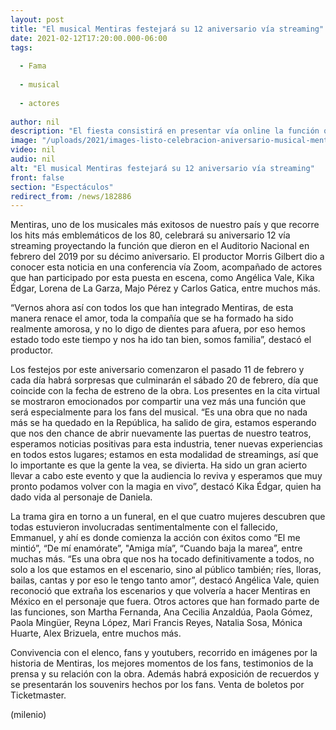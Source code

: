 ```yaml
---
layout: post
title: "El musical Mentiras festejará su 12 aniversario vía streaming"
date: 2021-02-12T17:20:00.000-06:00
tags:
  
  - Fama
  
  - musical
  
  - actores
  
author: nil
description: "El fiesta consistirá en presentar vía online la función que la compañía dio en el Auditorio Nacional en 2019."
image: "/uploads/2021/images-listo-celebracion-aniversario-musical-mentiras.jpeg"
video: nil
audio: nil
alt: "El musical Mentiras festejará su 12 aniversario vía streaming"
front: false
section: "Espectáculos"
redirect_from: /news/182886
---
```


Mentiras, uno de los musicales más exitosos de nuestro país y que recorre los hits más emblemáticos de los 80, celebrará su aniversario 12 vía streaming proyectando la función que dieron en el Auditorio Nacional en febrero del 2019 por su décimo aniversario. El productor Morris Gilbert dio a conocer esta noticia en una conferencia vía Zoom, acompañado de actores que han participado por esta puesta en escena, como Angélica Vale, Kika Édgar, Lorena de La Garza, Majo Pérez y Carlos Gatica, entre muchos más. 

“Vernos ahora así con todos los que han integrado Mentiras, de esta manera renace el amor, toda la compañía que se ha formado ha sido realmente amorosa, y no lo digo de dientes para afuera, por eso hemos estado todo este tiempo y nos ha ido tan bien, somos familia”, destacó el productor. 

Los festejos por este aniversario comenzaron el pasado 11 de febrero y cada día habrá sorpresas que culminarán el sábado 20 de febrero, día que coincide con la fecha de estreno de la obra. 
Los presentes en la cita virtual se mostraron emocionados por compartir una vez más una función que será especialmente para los fans del musical. 
“Es una obra que no nada más se ha quedado en la República, ha salido de gira, estamos esperando que nos den chance de abrir nuevamente las puertas de nuestro teatros, esperamos noticias positivas para esta industria, tener nuevas experiencias en todos estos lugares; estamos en esta modalidad de streamings, así que lo importante es que la gente la vea, se divierta. Ha sido un gran acierto llevar a cabo este evento y que la audiencia lo reviva y esperamos que muy pronto podamos volver con la magia en vivo”, destacó Kika Édgar, quien ha dado vida al personaje de Daniela. 

La trama gira en torno a un funeral, en el que cuatro mujeres descubren que todas estuvieron involucradas sentimentalmente con el fallecido, Emmanuel, y ahí es donde comienza la acción con éxitos como “El me mintió”, “De mí enamórate”, "Amiga mía”, “Cuando baja la marea”, entre muchas más.  “Es una obra que nos ha tocado definitivamente a todos, no solo a los que estamos en el escenario, sino al público también; ríes, lloras, bailas, cantas y por eso le tengo tanto amor”, destacó Angélica Vale, quien reconoció que extraña los escenarios y que volvería a hacer Mentiras en México en el personaje que fuera. 
Otros actores que han formado parte de las funciones, son Martha Fernanda, Ana Cecilia Anzaldúa, Paola Gómez, Paola Mingüer, Reyna López, Mari Francis Reyes, Natalia Sosa, Mónica Huarte, Alex Brizuela, entre muchos más.


Convivencia con el elenco, fans y youtubers, recorrido en imágenes por la historia de Mentiras, los mejores momentos de los fans, testimonios de la prensa y su relación con la obra. Además habrá exposición de recuerdos y se presentarán los souvenirs hechos por los fans. Venta de boletos por Ticketmaster. 

(milenio)
